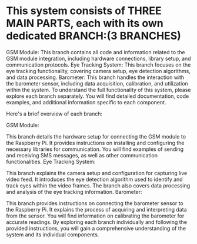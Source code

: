 # This system consists of THREE MAIN PARTS, each with its own dedicated BRANCH:(3 BRANCHES)

GSM Module: This branch contains all code and information related to the GSM module integration, including hardware connections, library setup, and communication protocols.
Eye Tracking System: This branch focuses on the eye tracking functionality, covering camera setup, eye detection algorithms, and data processing.
Barometer: This branch handles the interaction with the barometer sensor, including data acquisition, calibration, and utilization within the system.
To understand the full functionality of this system, please explore each branch separately. You will find detailed documentation, code examples, and additional information specific to each component.

Here's a brief overview of each branch:

GSM Module:

This branch details the hardware setup for connecting the GSM module to the Raspberry Pi.
It provides instructions on installing and configuring the necessary libraries for communication.
You will find examples of sending and receiving SMS messages, as well as other communication functionalities.
Eye Tracking System:

This branch explains the camera setup and configuration for capturing live video feed.
It introduces the eye detection algorithm used to identify and track eyes within the video frames.
The branch also covers data processing and analysis of the eye tracking information.
Barometer:

This branch provides instructions on connecting the barometer sensor to the Raspberry Pi.
It explains the process of acquiring and interpreting data from the sensor.
You will find information on calibrating the barometer for accurate readings.
By exploring each branch individually and following the provided instructions, you will gain a comprehensive understanding of the system and its individual components.

